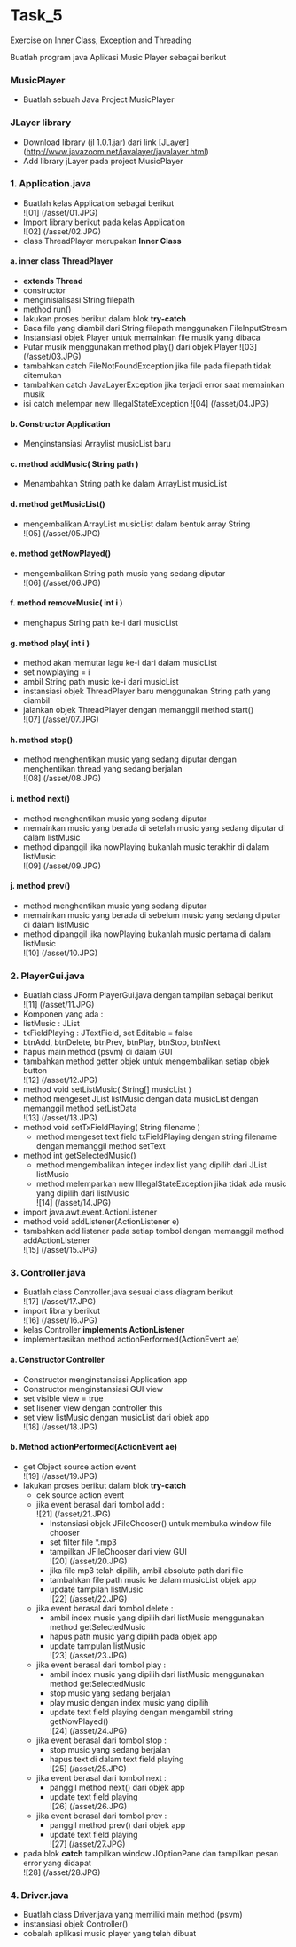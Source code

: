 # Task_5
Exercise on Inner Class, Exception and Threading


Buatlah program java Aplikasi Music Player sebagai berikut

### MusicPlayer
* Buatlah sebuah Java Project MusicPlayer</b>

### JLayer library
* Download library (jl 1.0.1.jar) dari link [JLayer] (http://www.javazoom.net/javalayer/javalayer.html)
* Add library jLayer pada project MusicPlayer

### 1. Application.java
* Buatlah kelas Application sebagai berikut <br>
 ![01] (/asset/01.JPG) <br>
* Import library berikut pada kelas Application<br>
 ![02] (/asset/02.JPG) <br>
* class ThreadPlayer merupakan <b> Inner Class </b>

#### a. inner class ThreadPlayer
* <b> extends Thread </b>
* constructor
 * menginisialisasi String filepath
* method run()
 * lakukan proses berikut dalam blok <b> try-catch </b>
 * Baca file yang diambil dari String filepath menggunakan FileInputStream
 * Instansiasi objek Player untuk memainkan file musik yang dibaca
 * Putar musik menggunakan method play() dari objek Player
  ![03] (/asset/03.JPG) <br>
 * tambahkan catch FileNotFoundException jika file pada filepath tidak ditemukan
 * tambahkan catch JavaLayerException jika terjadi error saat memainkan musik
 * isi catch melempar new IllegalStateException 
  ![04] (/asset/04.JPG) <br>

#### b. Constructor Application
* Menginstansiasi Arraylist musicList baru

#### c. method addMusic( String path )
* Menambahkan String path ke dalam ArrayList musicList

#### d. method getMusicList()
* mengembalikan ArrayList musicList dalam bentuk array String<br>
	![05] (/asset/05.JPG) <br>

#### e. method getNowPlayed()
* mengembalikan String path music yang sedang diputar<br>
	![06] (/asset/06.JPG) <br>

#### f. method removeMusic( int i )
* menghapus String path ke-i dari musicList

#### g. method play( int i )
* method akan memutar lagu ke-i dari dalam musicList
* set nowplaying = i
* ambil String path music ke-i dari musicList
* instansiasi objek ThreadPlayer baru menggunakan String path yang diambil
* jalankan objek ThreadPlayer dengan memanggil method start()<br>
	![07] (/asset/07.JPG) <br>

#### h. method stop()
* method menghentikan music yang sedang diputar dengan menghentikan thread yang sedang berjalan<br>
	![08] (/asset/08.JPG) <br>

#### i. method next()
* method menghentikan music yang sedang diputar 
* memainkan music yang berada di setelah music yang sedang diputar di dalam listMusic
* method dipanggil jika nowPlaying bukanlah music terakhir di dalam listMusic<br>
	![09] (/asset/09.JPG) <br>

#### j. method prev()
* method menghentikan music yang sedang diputar 
* memainkan music yang berada di sebelum music yang sedang diputar di dalam listMusic
* method dipanggil jika nowPlaying bukanlah music pertama di dalam listMusic<br>
	![10] (/asset/10.JPG) <br>

### 2. PlayerGui.java
* Buatlah class JForm PlayerGui.java dengan tampilan sebagai berikut <br>
![11] (/asset/11.JPG) <br>
* Komponen yang ada : 
 * listMusic : JList 
 * txFieldPlaying : JTextField, set Editable = false
 * btnAdd, btnDelete, btnPrev, btnPlay, btnStop, btnNext
* hapus main method (psvm) di dalam GUI
* tambahkan method getter objek untuk mengembalikan setiap objek button<br>
	![12] (/asset/12.JPG) <br>
* method void setListMusic( String[] musicList )
 * method mengeset JList listMusic dengan data musicList dengan memanggil method setListData<br>
	![13] (/asset/13.JPG) <br>
* method void setTxFieldPlaying( String filename )
  * method mengeset text field txFieldPlaying dengan string filename dengan memanggil method setText 
* method int getSelectedMusic()
  * method mengembalikan integer index list yang dipilih dari JList listMusic
  * method melemparkan new IllegalStateException jika tidak ada music yang dipilih dari listMusic<br>
	![14] (/asset/14.JPG) <br>
* import java.awt.event.ActionListener
* method void addListener(ActionListener e)
 * tambahkan add listener pada setiap tombol dengan memanggil method addActionListener<br>
	![15] (/asset/15.JPG) <br>

### 3. Controller.java
* Buatlah class Controller.java sesuai class diagram berikut <br>
	![17] (/asset/17.JPG) <br>
* import library berikut<br>
	![16] (/asset/16.JPG) <br>
* kelas Controller <b> implements ActionListener </b>
* implementasikan method actionPerformed(ActionEvent ae)

#### a. Constructor Controller
* Constructor menginstansiasi Application app
* Constructor menginstansiasi GUI view
* set visible view = true
* set lisener view dengan controller this
* set view listMusic dengan musicList dari objek app <br>
	![18] (/asset/18.JPG) <br>

#### b. Method actionPerformed(ActionEvent ae)
* get Object source action event<br>
	![19] (/asset/19.JPG) <br>
* lakukan proses berikut dalam blok <b> try-catch </b>
  * cek source action event
  * jika event berasal dari tombol add : <br>
	![21] (/asset/21.JPG) <br>
    * Instansiasi objek JFileChooser() untuk membuka window file chooser
    * set filter file *.mp3
    * tampilkan JFileChooser dari view GUI<br>
	![20] (/asset/20.JPG) <br>
    * jika file mp3 telah dipilih, ambil absolute path dari file
    * tambahkan file path music ke dalam musicList objek app
    * update tampilan listMusic<br>
	![22] (/asset/22.JPG) <br>
  * jika event berasal dari tombol delete : 
    * ambil index music yang dipilih dari listMusic menggunakan method getSelectedMusic
    * hapus path music yang dipilih pada objek app
    * update tampulan listMusic<br>
	![23] (/asset/23.JPG) <br>
  * jika event berasal dari tombol play : 
    * ambil index music yang dipilih dari listMusic menggunakan method getSelectedMusic
    * stop music yang sedang berjalan
    * play music dengan index music yang dipilih
    * update text field playing dengan mengambil string getNowPlayed()<br>
	![24] (/asset/24.JPG) <br>
  * jika event berasal dari tombol stop : 
    * stop music yang sedang berjalan
    * hapus text di dalam text field playing<br>
	![25] (/asset/25.JPG) <br>
  * jika event berasal dari tombol next : 
    * panggil method next() dari objek app
    * update text field playing<br>
	![26] (/asset/26.JPG) <br>
  * jika event berasal dari tombol prev : 
    * panggil method prev() dari objek app
    * update text field playing<br>
	![27] (/asset/27.JPG) <br>
* pada blok <b>catch</b> tampilkan window JOptionPane dan tampilkan pesan error yang didapat<br>
	![28] (/asset/28.JPG) <br>

### 4. Driver.java
* Buatlah class Driver.java yang memiliki main method (psvm)
* instansiasi objek Controller()
* cobalah aplikasi music player yang telah dibuat
